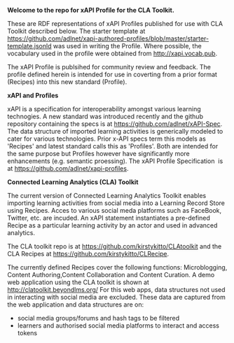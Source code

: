 **Welcome to the repo for xAPI Profile for the CLA Toolkit.**

These are RDF representations of xAPI Profiles published for use with CLA Toolkit described below.
The starter template at  https://github.com/adlnet/xapi-authored-profiles/blob/master/starter-template.jsonld was used in writing the Profile.
Where possible, the vocabulary used in the profile were obtained from http://xapi.vocab.pub.

The xAPI Profile is publsihed for community review and feedback.
The profile defined herein is intended for use in coverting from a prior format (Recipes) into this new standard (Profile).

**xAPI and Profiles**

xAPI is a specification for interoperability amongst various learning technogies.
A new standard was introduced recently and the github repository containing the specs is at https://github.com/adlnet/xAPI-Spec.
The data structure of imported learning activities is generically modeled to cater for various technologies.
Prior x-API specs term this models as 'Recipes' and latest standard calls this as 'Profiles'.
Both are intended for the same purpose but Profiles however have significantly more enhancements (e.g. semantic proessing).
The xAPI Profile Specification  is at https://github.com/adlnet/xapi-profiles.

**Connected Learning Analytics (CLA) Toolkit**

The current version of Connected Learning Analytics Toolkit enables importing learning activities from social media into a Learning Record Store using Recipes.
Acces to various social meda platforms such as FaceBook, Twitter, etc. are incuded.
An xAPI statement instantiates a pre-defined Recipe as a particular learning activity by an actor and used in advanced analytics.

The CLA toolkit repo is at https://github.com/kirstykitto/CLAtoolkit and 
the CLA Recipes at https://github.com/kirstykitto/CLRecipe.

The currently defined Recipes cover the following functions: 
Microblogging, Content Authoring,Content Collaboration and Content Curation.
A demo web application using the CLA toolkit is shown at http://clatoolkit.beyondlms.org/
For this web apps, data structures not used in interacting with social media  are excluded.
These data are captured from the web application and data structures are on:
- social media groups/forums and hash tags to be filtered
- learners and authorised social media platforms to interact and access tokens



